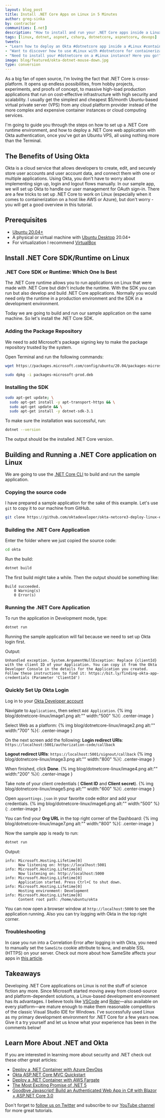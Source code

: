 ```yaml
---
layout: blog_post
title: Install .NET Core Apps on Linux in 5 Minutes
author: greg-sinka
by: contractor
communities: [.net]
description: "How to install and run your .NET Core apps inside a Linux container."
tags: [linux, dotnet, aspnet, csharp, dotnetcore, aspnetcore, devops]
tweets:
- "Learn how to deploy an Okta #dotnetcore app inside a #Linux #container."
- "Want to discover how to use #Linux with #dotnetcore for containerization? Here is a quick how-to!"
- "Need to install your #dotnetcore on a #Linux instance? Here you go!"
image: blog/featured/okta-dotnet-mouse-down.jpg
type: conversion
---
```


As a big fan of open source, I'm loving the fact that .NET Core is cross-platform. It opens up endless possibilities, from hobby projects, experiments, and proofs of concept, to massive high-load production applications that run on cost-effective infrastructure with high security and scalability. I usually get the simplest and cheapest $5/month Ubuntu-based virtual private server (VPS) from any cloud platform provider instead of the more complex and expensive container instances or cloud computing services.

I'm going to guide you through the steps on how to set up a .NET Core runtime environment, and how to deploy a .NET Core web application with Okta authentication, once you've got an Ubuntu VPS, all using nothing more than the Terminal.

## The Benefits of Using Okta

Okta is a cloud service that allows developers to create, edit, and securely store user accounts and user account data, and connect them with one or multiple applications. Using Okta, you don't have to worry about implementing sign up, login and logout flows manually. In our sample app, we will set up Okta to handle our user management for OAuth sign-in. There are a few tricks to set up .NET Core to work on Linux (especially when it comes to containerization on a host like AWS or Azure), but don't worry - you will get a good overview in this tutorial.

## Prerequisites

- [Ubuntu 20.04+](https://releases.ubuntu.com/20.04/)
- A physical or virtual machine with [Ubuntu Desktop](https://ubuntu.com/download/desktop) 20.04+
- For virtualization I recommend [VirtualBox](https://www.virtualbox.org/)

## Install .NET Core SDK/Runtime on Linux

### .NET Core SDK or Runtime: Which One Is Best

The .NET Core runtime allows you to run applications on Linux that were made with .NET Core but didn't include the runtime. With the SDK you can run but also develop and build .NET Core applications. Normally you would need only the runtime in a production environment and the SDK in a development environment.

Today we are going to build and run our sample application on the same machine. So let's install the .NET Core SDK.

### Adding the Package Repository

We need to add Microsoft's package signing key to make the package repository trusted by the system.

Open Terminal and run the following commands:

```sh
wget https://packages.microsoft.com/config/ubuntu/20.04/packages-microsoft-prod.deb -O packages-microsoft-prod.deb
```

```sh
sudo dpkg -i packages-microsoft-prod.deb
```

### Installing the SDK

```sh
sudo apt-get update; \
  sudo apt-get install -y apt-transport-https && \
  sudo apt-get update && \
  sudo apt-get install -y dotnet-sdk-3.1
```

To make sure the installation was successful, run:

```sh
dotnet --version
```

The output should be the installed .NET Core version.

## Building and Running a .NET Core application on Linux

We are going to use the [.NET Core CLI](https://docs.microsoft.com/en-us/dotnet/core/tools) to build and run the sample application.

### Copying the source code

I have prepared a sample application for the sake of this example. Let's use `git` to copy it to our machine from GitHub.

```sh
git clone https://github.com/oktadeveloper/okta-netcore3-deploy-linux-example okta
```

### Building the .NET Core Application

Enter the folder where we just copied the source code:

```sh
cd okta
```

Run the build:

```sh
dotnet build
```

The first build might take a while. Then the output should be something like:

```cli
Build succeeded.
    0 Warning(s)
    0 Error(s)
```

### Running the .NET Core Application

To run the application in Development mode, type:

```sh
dotnet run
```

Running the sample application will fail because we need to set up Okta login first.

Output:

```cli
Unhandled exception. System.ArgumentNullException: Replace {clientId} with the client ID of your Application. You can copy it from the Okta Developer Console in the details for the Application you created. Follow these instructions to find it: https://bit.ly/finding-okta-app-credentials (Parameter 'ClientId')
```

### Quickly Set Up Okta Login

Log in to your [Okta Developer account](https://login.okta.com)

Navigate to `Applications`, then select `Add Application`.
{% img blog/dotnetcore-linux/image1.png alt:"" width:"500" %}{: .center-image }

Select Web as a platform:
{% img blog/dotnetcore-linux/image2.png alt:"" width:"700" %}{: .center-image }

On the next screen add the following:
**Login redirect URIs**: `https://localhost:5001/authorization-code/callback`

**Logout redirect URIs**: `https://localhost:5001/signout/callback`
{% img blog/dotnetcore-linux/image3.png alt:"" width:"800" %}{: .center-image }

When finished, click **Done**.
{% img blog/dotnetcore-linux/image4.png alt:"" width:"200" %}{: .center-image }

Take note of your client credentials ( **Client ID** and **Client secret**).
{% img blog/dotnetcore-linux/image5.png alt:"" width:"600" %}{: .center-image }

Open `appsettings.json` in your favorite code editor and add your credentials.
{% img blog/dotnetcore-linux/image6.png alt:"" width:"500" %}{: .center-image }

You can find your **Org URL** in the top right corner of the Dashboard:
{% img blog/dotnetcore-linux/image7.png alt:"" width:"800" %}{: .center-image }

Now the sample app is ready to run:

```sh
dotnet run
```

Output:

```cli
info: Microsoft.Hosting.Lifetime[0]
      Now listening on: https://localhost:5001
info: Microsoft.Hosting.Lifetime[0]
      Now listening on: http://localhost:5000
info: Microsoft.Hosting.Lifetime[0]
      Application started. Press Ctrl+C to shut down.
info: Microsoft.Hosting.Lifetime[0]
      Hosting environment: Development
info: Microsoft.Hosting.Lifetime[0]
      Content root path: /home/ubuntu/okta
```

You can now open a browser window at `http://localhost:5000` to see the application running. Also you can try logging with Okta in the top right corner.

### Troubleshooting

In case you run into a Correlation Error after logging in with Okta, you need to manually set the `SameSite` cookie attribute to `None`, and enable SSL (HTTPS) on your server. Check out more about how SameSite affects your apps in [this article](https://developer.okta.com/blog/2020/09/28/adapt-dotnet-app-for-samesite-fix).

## Takeaways

Developing .NET Core applications on Linux is not the stuff of science fiction any more. Since Microsoft started moving away from closed-source and platform-dependent solutions, a Linux-based development environment has its advantages. I believe tools like [VSCode](https://code.visualstudio.com) and [Rider](https://www.jetbrains.com/rider)—also available on every platform—are mature enough to make them reasonable competitors of the classic Visual Studio IDE for Windows. I've successfully used Linux as my primary development environment for .NET Core for a few years now. Give it a try yourself and let us know what your experience has been in the comments below!

## Learn More About .NET and Okta

If you are interested in learning more about security and .NET check out these other great articles:

- [Deploy a .NET Container with Azure DevOps](/blog/2020/10/07/dotnet-container-azure-devops)
- [Okta ASP.NET Core MVC Quickstart](/quickstart-fragments/dotnet/aspnetcore-auth-code/)
- [Deploy a .NET Container with AWS Fargate](/blog/2020/06/22/deploy-dotnet-container-aws-fargate)
- [The Most Exciting Promise of .NET 5](/blog/2020/04/17/most-exciting-promise-dotnet-5)
- [Goodbye Javascript! Build an Authenticated Web App in C# with Blazor + ASP.NET Core 3.0](/blog/2019/10/16/csharp-blazor-authentication)

Don't forget to [follow us on Twitter](https://twitter.com/oktadev) and subscribe to our [YouTube channel](https://youtube.com/c/oktadev) for more great tutorials.
